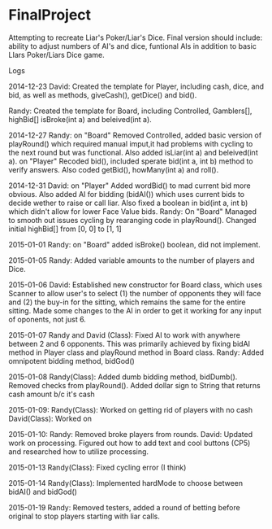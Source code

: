 FinalProject
============

Attempting to recreate Liar's Poker/Liar's Dice. Final version should include: ability to adjust numbers of AI's and dice, funtional AIs in addition to basic LIars Poker/Liars Dice game.

Logs

2014-12-23
David: Created the template for Player, including cash, dice, and bid, as well as methods, giveCash(), getDice() and bid().

Randy: Created the template for Board, including Controlled, Gamblers[], highBid[] isBroke(int a) and beleived(int a).

2014-12-27
Randy:
on "Board"
Removed Controlled, added basic version of playRound() which required manual imput,it had problems with cycling to the next round but was functional. Also added isLiar(int a) and beleived(int a).
on "Player"
Recoded bid(), included sperate bid(int a, int b) method to verify answers. Also coded getBid(), howMany(int a) and roll().

2014-12-31
David:
on "Player"
Added wordBid() to mad current bid more obvious. Also added AI for bidding (bidAI()) which uses current bids to decide wether to raise or call liar. Also fixed a boolean in bid(int a, int b) which didn't allow for lower Face Value bids.
Randy:
On "Board"
Managed to smooth out issues cycling by rearanging code in playRound(). Changed initial highBid[] from [0, 0] to [1, 1]

2015-01-01
Randy:
on "Board"
added isBroke() boolean, did not implement.

2015-01-05
Randy:
Added variable amounts to the number of players and Dice.

2015-01-06
David:
Established new constructor for Board class, which uses Scanner to allow user's to select (1) the number of opponents they will face and (2) the buy-in for the sitting, which remains the same for the entire sitting. 
Made some changes to the AI in order to get it working for any input of oponents, not just 6. 

2015-01-07
Randy and David (Class):
Fixed AI to work with anywhere between 2 and 6 opponents. 
This was primarily achieved by fixing bidAI method in Player class and playRound method in Board class.
Randy:
Added omnipotent bidding method, bidGod()

2015-01-08
Randy(Class):
Added dumb bidding method, bidDumb().
Removed checks from playRound().
Added dollar sign to String that returns cash amount b/c it's cash

2015-01-09:
Randy(Class): Worked on getting rid of players with no cash
David(Class): Worked on 

2015-01-10:
Randy:
Removed broke players from rounds.
David: 
Updated work on processing. Figured out how to add text and cool buttons (CP5) and researched how to utilize processing.

2015-01-13
Randy(Class):
Fixed  cycling error (I think)

2015-01-14
Randy(Class):
Implemented hardMode to choose between bidAI() and bidGod()

2015-01-19
Randy:
Removed testers, added a round of betting before original to stop players starting with liar calls.

